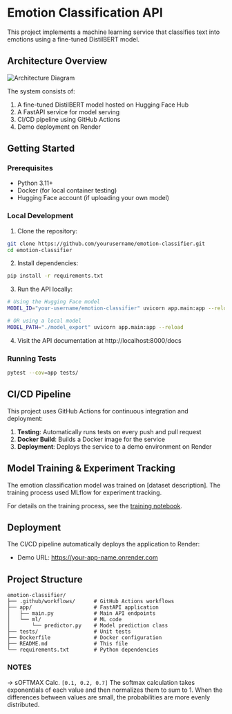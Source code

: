 # Emotion Classification API

This project implements a machine learning service that classifies text into emotions using a fine-tuned DistilBERT model.

## Architecture Overview

![Architecture Diagram](path/to/your/diagram.png)

The system consists of:
1. A fine-tuned DistilBERT model hosted on Hugging Face Hub
2. A FastAPI service for model serving
3. CI/CD pipeline using GitHub Actions
4. Demo deployment on Render

## Getting Started

### Prerequisites
- Python 3.11+
- Docker (for local container testing)
- Hugging Face account (if uploading your own model)

### Local Development

1. Clone the repository:
```bash
git clone https://github.com/yourusername/emotion-classifier.git
cd emotion-classifier
```

2. Install dependencies:
```bash
pip install -r requirements.txt
```

3. Run the API locally:
```bash
# Using the Hugging Face model
MODEL_ID="your-username/emotion-classifier" uvicorn app.main:app --reload

# OR using a local model
MODEL_PATH="./model_export" uvicorn app.main:app --reload
```

4. Visit the API documentation at http://localhost:8000/docs

### Running Tests

```bash
pytest --cov=app tests/
```

## CI/CD Pipeline

This project uses GitHub Actions for continuous integration and deployment:

1. **Testing**: Automatically runs tests on every push and pull request
2. **Docker Build**: Builds a Docker image for the service
3. **Deployment**: Deploys the service to a demo environment on Render

## Model Training & Experiment Tracking

The emotion classification model was trained on [dataset description]. The training process used MLflow for experiment tracking.

For details on the training process, see the [training notebook](notebooks/training_notebook.ipynb).

## Deployment

The CI/CD pipeline automatically deploys the application to Render:
- Demo URL: https://your-app-name.onrender.com

## Project Structure

```
emotion-classifier/
├── .github/workflows/      # GitHub Actions workflows
├── app/                    # FastAPI application
│   ├── main.py             # Main API endpoints
│   └── ml/                 # ML code
│       └── predictor.py    # Model prediction class
├── tests/                  # Unit tests
├── Dockerfile              # Docker configuration
├── README.md               # This file
└── requirements.txt        # Python dependencies
```

### NOTES
-> sOFTMAX Calc. `[0.1, 0.2, 0.7]`
The softmax calculation takes exponentials of each value and then normalizes them to sum to 1. When the differences between values are small, the probabilities are more evenly distributed.